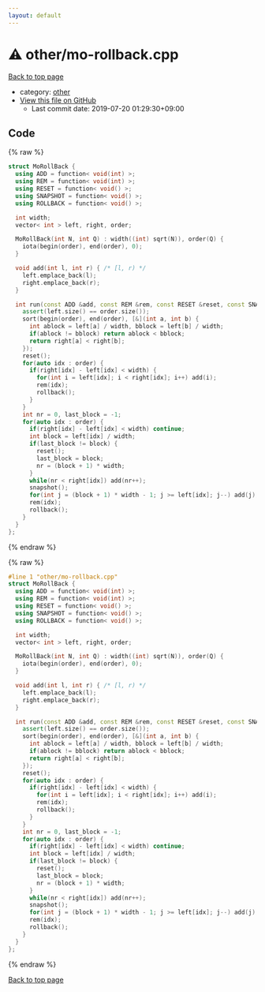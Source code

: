 ```yaml
---
layout: default
---
```


<!-- mathjax config similar to math.stackexchange -->
<script type="text/javascript" async
  src="https://cdnjs.cloudflare.com/ajax/libs/mathjax/2.7.5/MathJax.js?config=TeX-MML-AM_CHTML">
</script>
<script type="text/x-mathjax-config">
  MathJax.Hub.Config({
    TeX: { equationNumbers: { autoNumber: "AMS" }},
    tex2jax: {
      inlineMath: [ ['$','$'] ],
      processEscapes: true
    },
    "HTML-CSS": { matchFontHeight: false },
    displayAlign: "left",
    displayIndent: "2em"
  });
</script>

<script type="text/javascript" src="https://cdnjs.cloudflare.com/ajax/libs/jquery/3.4.1/jquery.min.js"></script>
<script src="https://cdn.jsdelivr.net/npm/jquery-balloon-js@1.1.2/jquery.balloon.min.js" integrity="sha256-ZEYs9VrgAeNuPvs15E39OsyOJaIkXEEt10fzxJ20+2I=" crossorigin="anonymous"></script>
<script type="text/javascript" src="../../assets/js/copy-button.js"></script>
<link rel="stylesheet" href="../../assets/css/copy-button.css" />


# :warning: other/mo-rollback.cpp

<a href="../../index.html">Back to top page</a>

* category: <a href="../../index.html#795f3202b17cb6bc3d4b771d8c6c9eaf">other</a>
* <a href="{{ site.github.repository_url }}/blob/master/other/mo-rollback.cpp">View this file on GitHub</a>
    - Last commit date: 2019-07-20 01:29:30+09:00




## Code

<a id="unbundled"></a>
{% raw %}
```cpp
struct MoRollBack {
  using ADD = function< void(int) >;
  using REM = function< void(int) >;
  using RESET = function< void() >;
  using SNAPSHOT = function< void() >;
  using ROLLBACK = function< void() >;

  int width;
  vector< int > left, right, order;

  MoRollBack(int N, int Q) : width((int) sqrt(N)), order(Q) {
    iota(begin(order), end(order), 0);
  }

  void add(int l, int r) { /* [l, r) */
    left.emplace_back(l);
    right.emplace_back(r);
  }

  int run(const ADD &add, const REM &rem, const RESET &reset, const SNAPSHOT &snapshot, const ROLLBACK &rollback) {
    assert(left.size() == order.size());
    sort(begin(order), end(order), [&](int a, int b) {
      int ablock = left[a] / width, bblock = left[b] / width;
      if(ablock != bblock) return ablock < bblock;
      return right[a] < right[b];
    });
    reset();
    for(auto idx : order) {
      if(right[idx] - left[idx] < width) {
        for(int i = left[idx]; i < right[idx]; i++) add(i);
        rem(idx);
        rollback();
      }
    }
    int nr = 0, last_block = -1;
    for(auto idx : order) {
      if(right[idx] - left[idx] < width) continue;
      int block = left[idx] / width;
      if(last_block != block) {
        reset();
        last_block = block;
        nr = (block + 1) * width;
      }
      while(nr < right[idx]) add(nr++);
      snapshot();
      for(int j = (block + 1) * width - 1; j >= left[idx]; j--) add(j);
      rem(idx);
      rollback();
    }
  }
};


```
{% endraw %}

<a id="bundled"></a>
{% raw %}
```cpp
#line 1 "other/mo-rollback.cpp"
struct MoRollBack {
  using ADD = function< void(int) >;
  using REM = function< void(int) >;
  using RESET = function< void() >;
  using SNAPSHOT = function< void() >;
  using ROLLBACK = function< void() >;

  int width;
  vector< int > left, right, order;

  MoRollBack(int N, int Q) : width((int) sqrt(N)), order(Q) {
    iota(begin(order), end(order), 0);
  }

  void add(int l, int r) { /* [l, r) */
    left.emplace_back(l);
    right.emplace_back(r);
  }

  int run(const ADD &add, const REM &rem, const RESET &reset, const SNAPSHOT &snapshot, const ROLLBACK &rollback) {
    assert(left.size() == order.size());
    sort(begin(order), end(order), [&](int a, int b) {
      int ablock = left[a] / width, bblock = left[b] / width;
      if(ablock != bblock) return ablock < bblock;
      return right[a] < right[b];
    });
    reset();
    for(auto idx : order) {
      if(right[idx] - left[idx] < width) {
        for(int i = left[idx]; i < right[idx]; i++) add(i);
        rem(idx);
        rollback();
      }
    }
    int nr = 0, last_block = -1;
    for(auto idx : order) {
      if(right[idx] - left[idx] < width) continue;
      int block = left[idx] / width;
      if(last_block != block) {
        reset();
        last_block = block;
        nr = (block + 1) * width;
      }
      while(nr < right[idx]) add(nr++);
      snapshot();
      for(int j = (block + 1) * width - 1; j >= left[idx]; j--) add(j);
      rem(idx);
      rollback();
    }
  }
};


```
{% endraw %}

<a href="../../index.html">Back to top page</a>

